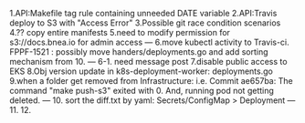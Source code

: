 1.API:Makefile
tag rule containing unneeded DATE variable
2.API:Travis
deploy to S3 with "Access Error"
3.Possible git race condition scenarios
4.?? copy entire manifests
5.need to modify permission for s3://docs.bnea.io for admin access
—
6.move kubectl activity to Travis-ci. FPPF-1521 : possibly move handers/deployments.go and add sorting mechanism from 10.
—
6-1. need message post 
7.disable public access to EKS
8.Obj version update in k8s-deployment-worker: deployments.go
9.when a folder get removed from Infrastructure: i.e. Commit ae657ba: The command "make push-s3" exited with 0. And, running pod not getting deleted.
—
10. sort the diff.txt by yaml: Secrets/ConfigMap > Deployment
—
11.
12.
